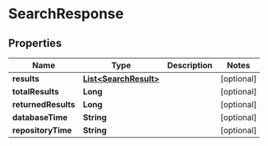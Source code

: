 
# SearchResponse

## Properties
Name | Type | Description | Notes
------------ | ------------- | ------------- | -------------
**results** | [**List&lt;SearchResult&gt;**](SearchResult.md) |  |  [optional]
**totalResults** | **Long** |  |  [optional]
**returnedResults** | **Long** |  |  [optional]
**databaseTime** | **String** |  |  [optional]
**repositoryTime** | **String** |  |  [optional]



